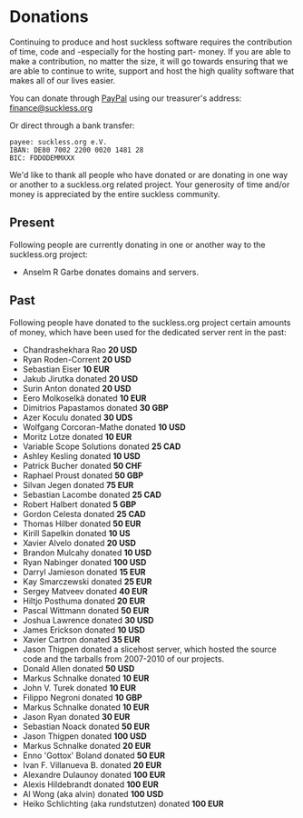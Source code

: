Donations
=========
Continuing to produce and host suckless software requires the contribution of
time, code and -especially for the hosting part- money. If you are able to make
a contribution, no matter the size, it will go towards ensuring that we are
able to continue to write, support and host the high quality software that
makes all of our lives easier.

You can donate through [PayPal](https://paypal.com/) using our treasurer's address: finance@suckless.org

Or direct through a bank transfer:

	payee: suckless.org e.V.
	IBAN: DE80 7002 2200 0020 1481 28
	BIC: FDDODEMMXXX

We'd like to thank all people who have donated or are donating in one way or
another to a suckless.org related project. Your generosity of time and/or money
is appreciated by the entire suckless community.

Present
-------
Following people are currently donating in one or another way to the suckless.org project:

* Anselm R Garbe donates domains and servers.

Past
----
Following people have donated to the suckless.org project
certain amounts of money, which have been used for the dedicated server rent
in the past:

* Chandrashekhara Rao <b>20 USD</b>
* Ryan Roden-Corrent <b>20 USD</b>
* Sebastian Eiser <b>10 EUR</b>
* Jakub Jirutka donated <b>20 USD</b>
* Surin Anton donated <b>20 USD</b>
* Eero Molkoselkä donated <b>10 EUR</b>
* Dimitrios Papastamos donated <b>30 GBP</b>
* Azer Koculu donated <b>30 UDS</b>
* Wolfgang Corcoran-Mathe donated <b>10 USD</b>
* Moritz Lotze donated <b>10 EUR</b>
* Variable Scope Solutions donated <b>25 CAD</b>
* Ashley Kesling donated <b>10 USD</b>
* Patrick Bucher donated <b>50 CHF</b>
* Raphael Proust donated <b>50 GBP</b>
* Silvan Jegen donated <b>75 EUR</b>
* Sebastian Lacombe donated <b>25 CAD</b>
* Robert Halbert donated <b>5 GBP</b>
* Gordon Celesta donated <b>25 CAD</b>
* Thomas Hilber donated <b>50 EUR</b>
* Kirill Sapelkin donated <b>10 US</b>
* Xavier Alvelo donated <b>20 USD</b>
* Brandon Mulcahy donated <b>10 USD</b>
* Ryan Nabinger donated <b>100 USD</b>
* Darryl Jamieson donated <b>15 EUR</b>
* Kay Smarczewski donated <b>25 EUR</b>
* Sergey Matveev donated <b>40 EUR</b>
* Hiltjo Posthuma donated <b>20 EUR</b>
* Pascal Wittmann donated <b>50 EUR</b>
* Joshua Lawrence donated <b>30 USD</b>
* James Erickson donated <b>10 USD</b>
* Xavier Cartron donated <b>35 EUR</b>
* Jason Thigpen donated a slicehost server, which hosted the source code and the tarballs from 2007-2010 of our projects.
* Donald Allen donated <b>50 USD</b>
* Markus Schnalke donated <b>10 EUR</b>
* John V. Turek donated <b>10 EUR</b>
* Filippo Negroni donated <b>10 GBP</b>
* Markus Schnalke donated <b>10 EUR</b>
* Jason Ryan donated <b>30 EUR</b>
* Sebastian Noack donated <b>50 EUR</b>
* Jason Thigpen donated <b>100 USD</b>
* Markus Schnalke donated <b>20 EUR</b>
* Enno 'Gottox' Boland donated <b>50 EUR</b>
* Ivan F. Villanueva B. donated <b>20 EUR</b>
* Alexandre Dulaunoy donated <b>100 EUR</b>
* Alexis Hildebrandt donated <b>100 EUR</b>
* Al Wong (aka alvin) donated <b>100 USD</b>
* Heiko Schlichting (aka rundstutzen) donated <b>100 EUR</b>
